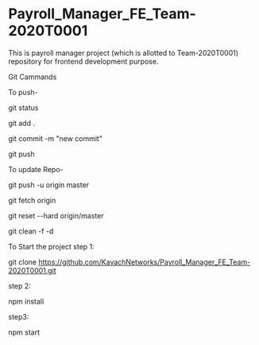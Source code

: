 # Payroll_Manager_FE_Team-2020T0001
This is payroll manager project (which is allotted to Team-2020T0001) repository for frontend development purpose.




Git Cammands


To push-

git status

git add .

git commit -m "new commit"

git push


To update Repo- 

git push -u origin master

git fetch origin

git reset --hard origin/master

git clean -f -d



To Start the project
step 1:


git clone https://github.com/KavachNetworks/Payroll_Manager_FE_Team-2020T0001.git

step 2:


npm install

step3:

npm start
